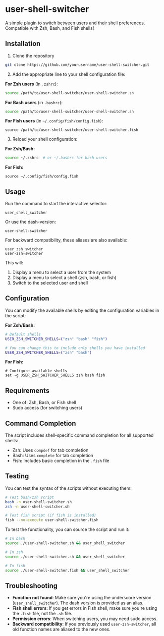 # user-shell-switcher
A simple plugin to switch between users and their shell preferences. Compatible with Zsh, Bash, and Fish shells!

## Installation

1. Clone the repository

```bash
git clone https://github.com/yourusername/user-shell-switcher.git
```

2. Add the appropriate line to your shell configuration file:

**For Zsh users** (in `.zshrc`):
```bash
source /path/to/user-shell-switcher/user-shell-switcher.sh
```

**For Bash users** (in `.bashrc`):
```bash
source /path/to/user-shell-switcher/user-shell-switcher.sh
```

**For Fish users** (in `~/.config/fish/config.fish`):
```fish
source /path/to/user-shell-switcher/user-shell-switcher.fish
```

3. Reload your shell configuration:

**For Zsh/Bash:**
```bash
source ~/.zshrc  # or ~/.bashrc for bash users
```

**For Fish:**
```fish
source ~/.config/fish/config.fish
```

## Usage

Run the command to start the interactive selector:

```
user_shell_switcher
```

Or use the dash-version:
```
user-shell-switcher
```

For backward compatibility, these aliases are also available:
```
user_zsh_switcher
user-zsh-switcher
```

This will:
1. Display a menu to select a user from the system
2. Display a menu to select a shell (zsh, bash, or fish)
3. Switch to the selected user and shell

## Configuration

You can modify the available shells by editing the configuration variables in the script:

**For Zsh/Bash:**
```bash
# Default shells
USER_ZSH_SWITCHER_SHELLS=("zsh" "bash" "fish")

# You can change this to include only shells you have installed
USER_ZSH_SWITCHER_SHELLS=("zsh" "bash")
```

**For Fish:**
```fish
# Configure available shells
set -g USER_ZSH_SWITCHER_SHELLS zsh bash fish
```

## Requirements

- One of: Zsh, Bash, or Fish shell
- Sudo access (for switching users)

## Command Completion

The script includes shell-specific command completion for all supported shells:
- Zsh: Uses `compdef` for tab completion
- Bash: Uses `complete` for tab completion
- Fish: Includes basic completion in the `.fish` file

## Testing

You can test the syntax of the scripts without executing them:

```bash
# Test bash/zsh script
bash -n user-shell-switcher.sh
zsh -n user-shell-switcher.sh

# Test fish script (if fish is installed)
fish --no-execute user-shell-switcher.fish
```

To test the functionality, you can source the script and run it:

```bash
# In bash
source ./user-shell-switcher.sh && user_shell_switcher

# In zsh
source ./user-shell-switcher.sh && user_shell_switcher

# In fish
source ./user-shell-switcher.fish && user_shell_switcher
```

## Troubleshooting

- **Function not found**: Make sure you're using the underscore version (`user_shell_switcher`). The dash version is provided as an alias.
- **Fish shell errors**: If you get errors in Fish shell, make sure you're using the `.fish` file, not the `.sh` file.
- **Permission errors**: When switching users, you may need sudo access.
- **Backward compatibility**: If you previously used `user-zsh-switcher`, all old function names are aliased to the new ones.
